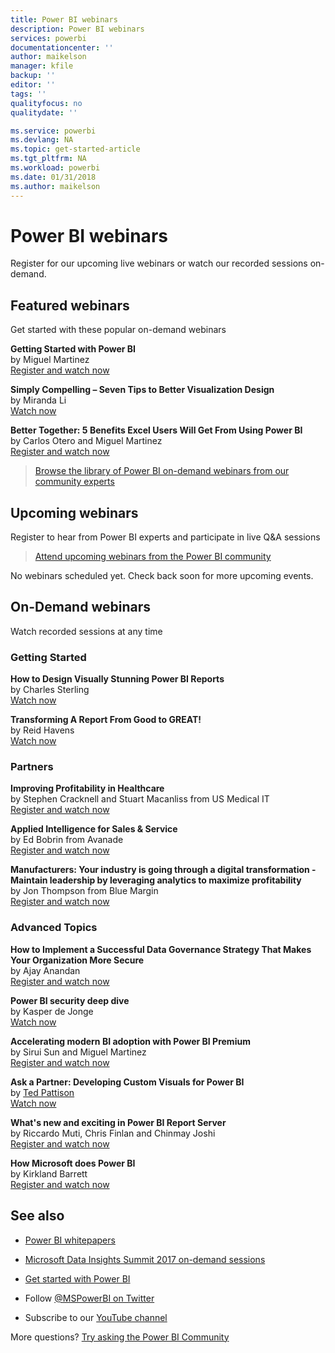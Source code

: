 ```yaml
---
title: Power BI webinars
description: Power BI webinars
services: powerbi
documentationcenter: ''
author: maikelson
manager: kfile
backup: ''
editor: ''
tags: ''
qualityfocus: no
qualitydate: ''

ms.service: powerbi
ms.devlang: NA
ms.topic: get-started-article
ms.tgt_pltfrm: NA
ms.workload: powerbi
ms.date: 01/31/2018
ms.author: maikelson
---
```

# Power BI webinars

Register for our upcoming live webinars or watch our recorded sessions on-demand.

## Featured webinars

Get started with these popular on-demand webinars

**Getting Started with Power BI**
<br>by Miguel Martinez
<br>[Register and watch now](https://info.microsoft.com/getting-started-with-power-bi-ondemand.html?Is=Website)

**Simply Compelling – Seven Tips to Better Visualization Design**
<br>by Miranda Li
<br>[Watch now](https://community.powerbi.com/t5/Webinars-and-Video-Gallery/Simply-Compelling-Seven-Tips-to-Better-Visualization-Design/m-p/173401?Is=Website)

**Better Together: 5 Benefits Excel Users Will Get From Using Power BI**
<br>by Carlos Otero and Miguel Martinez
<br>[Register and watch now](https://info.microsoft.com/excel-powerbi-better-together.html?Is=Website)

>[Browse the library of Power BI on-demand webinars from our community experts](https://community.powerbi.com/t5/Webinars-and-Video-Gallery/bd-p/VideoTipsTricks?filter=webinars&featured=yes&Is=Website)

## Upcoming webinars

Register to hear from Power BI experts and participate in live Q&A sessions

>[Attend upcoming webinars from the Power BI community](https://powerbi.microsoft.com/en-us/blog/tag/community-webinar?Is=Website)

No webinars scheduled yet. Check back soon for more upcoming events.

## On-Demand webinars

Watch recorded sessions at any time

### Getting Started

**How to Design Visually Stunning Power BI Reports**
<br>by Charles Sterling
<br>[Watch now](https://community.powerbi.com/t5/Webinars-and-Video-Gallery/5-3-17-Webinar-How-to-Design-Visually-Stunning-Power-BI-Reports/m-p/168204?Is=Website)

**Transforming A Report From Good to GREAT!**
<br>by Reid Havens
<br>[Watch now](https://community.powerbi.com/t5/Webinars-and-Video-Gallery/Power-BI-Transforming-A-Report-From-Good-to-GREAT/m-p/315119?Is=Website)

### Partners ###

**Improving Profitability in Healthcare**
<br>by Stephen Cracknell and Stuart Macanliss from US Medical IT
<br>[Register and watch now](https://info.microsoft.com/improving-profitability-in-healthcare.html?Is=Website)

**Applied Intelligence for Sales & Service**
<br>by Ed Bobrin from Avanade
<br>[Register and watch now](https://info.microsoft.com/applied-intelligence-for-sales-service.html?Is=Website)

**Manufacturers: Your industry is going through a digital transformation - Maintain leadership by leveraging analytics to maximize profitability**
<br>by Jon Thompson from Blue Margin
<br>[Register and watch now](https://info.microsoft.com/digital-transformation-in-manufacturing.html?Is=Website)

### Advanced Topics ###

**How to Implement a Successful Data Governance Strategy That Makes Your Organization More Secure**
<br>by Ajay Anandan
<br>[Register and watch now](https://info.microsoft.com/powerbi-data-governance-strategy-ondemand.html?Is=Website)

**Power BI security deep dive**
<br>by Kasper de Jonge
<br>[Watch now](https://community.powerbi.com/t5/Webinars-and-Video-Gallery/5-23-2017-Power-BI-security-deep-dive-by-Kasper-de-Jonge/m-p/161476?Is=Website)

**Accelerating modern BI adoption with Power BI Premium**
<br>by Sirui Sun and Miguel Martinez
<br>[Register and watch now](https://info.microsoft.com/powerbi-premium-webinar-ondemand.html?Is=Website)

**Ask a Partner: Developing Custom Visuals for Power BI**
<br>by [Ted Pattison](https://community.powerbi.com/t5/user/viewprofilepage/user-id/2834)
<br>[Watch now](https://community.powerbi.com/t5/Webinars-and-Video-Gallery/Ask-a-Partner-Developing-Custom-Visuals-for-Power-BI/m-p/150368?Is=Website)

**What's new and exciting in Power BI Report Server**
<br>by Riccardo Muti, Chris Finlan and Chinmay Joshi
<br>[Register and watch now](https://info.microsoft.com/whats-new-powerbi-report-server.html?Is=Website)

**How Microsoft does Power BI**
<br>by Kirkland Barrett
<br>[Register and watch now](https://info.microsoft.com/US-PowerBI-WBNR-FY17-11Nov-29-BIATMIcrosoft274828_01Registration-ForminBody.html?Is=Website)

## See also

- [Power BI whitepapers](whitepapers.md)

- [Microsoft Data Insights Summit 2017 on-demand sessions](https://community.powerbi.com/t5/Data-Insights-Summit-2017-On/bd-p/DataInsightsSummit2017OnDemand?Is=Website)

- [Get started with Power BI](service-get-started.md)

- Follow [@MSPowerBI on Twitter](https://twitter.com/mspowerbi)

- Subscribe to our [YouTube channel](https://www.youtube.com/mspowerbi)

More questions? [Try asking the Power BI Community](https://community.powerbi.com/)
